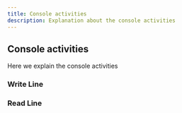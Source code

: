 ```yaml
---
title: Console activities
description: Explanation about the console activities
---
```


## Console activities

Here we explain the console activities

### Write Line

### Read Line
